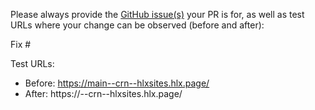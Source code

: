Please always provide the [GitHub issue(s)](../issues) your PR is for, as well as test URLs where your change can be observed (before and after):

Fix #<gh-issue-id>

Test URLs:
- Before: https://main--crn--hlxsites.hlx.page/
- After: https://<branch>--crn--hlxsites.hlx.page/

